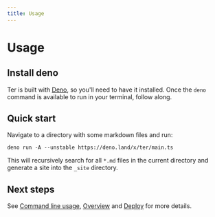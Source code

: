 ```yaml
---
title: Usage
---
```


# Usage

## Install deno

Ter is built with [Deno](https://deno.land/), so you'll need to have it
installed. Once the `deno` command is available to run in your terminal, follow
along.

## Quick start

Navigate to a directory with some markdown files and run:

```
deno run -A --unstable https://deno.land/x/ter/main.ts
```

This will recursively search for all `*.md` files in the current directory and
generate a site into the `_site` directory.

## Next steps

See [Command line usage](cli.md), [Overview](overview.md) and
[Deploy](deploy.md) for more details.
